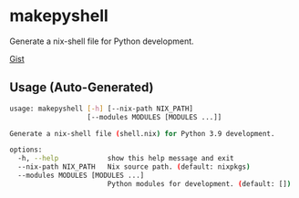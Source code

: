 # makepyshell

Generate a nix-shell file for Python development.

[Gist](https://gist.github.com/goromal/e64b6bdc8a176c38092e9bde4c434d31)

## Usage (Auto-Generated)

```bash
usage: makepyshell [-h] [--nix-path NIX_PATH]
                   [--modules MODULES [MODULES ...]]

Generate a nix-shell file (shell.nix) for Python 3.9 development.

options:
  -h, --help            show this help message and exit
  --nix-path NIX_PATH   Nix source path. (default: nixpkgs)
  --modules MODULES [MODULES ...]
                        Python modules for development. (default: [])

```

